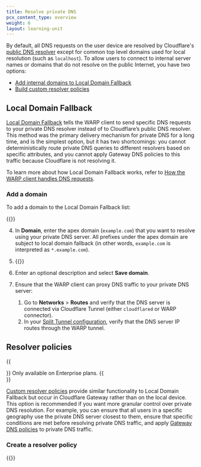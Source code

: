```yaml
---
title: Resolve private DNS
pcx_content_type: overview
weight: 6
layout: learning-unit
---
```


By default, all DNS requests on the user device are resolved by Cloudflare's [public DNS resolver](/1.1.1.1/) except for common top level domains used for local resolution (such as `localhost`). To allow users to connect to internal server names or domains that do not resolve on the public Internet, you have two options:

- [Add internal domains to Local Domain Fallback](#local-domain-fallback)
- [Build custom resolver policies](#resolver-policies)

## Local Domain Fallback

[Local Domain Fallback]() tells the WARP client to send specific DNS requests to your private DNS resolver instead of to Cloudflare’s public DNS resolver. This method was the primary delivery mechanism for private DNS for a long time, and is the simplest option, but it has two shortcomings: you cannot deterministically route private DNS queries to different resolvers based on specific attributes, and you cannot apply Gateway DNS policies to this traffic because Cloudflare is not resolving it.

To learn more about how Local Domain Fallback works, refer to [How the WARP client handles DNS requests](/cloudflare-one/connections/connect-devices/warp/configure-warp/route-traffic/#how-the-warp-client-handles-dns-requests).

### Add a domain

To add a domain to the Local Domain Fallback list:

{{<render file="warp/_view-local-domains.md" productFolder="cloudflare-one">}}

4. In **Domain**, enter the apex domain (`example.com`) that you want to resolve using your private DNS server. All prefixes under the apex domain are subject to local domain fallback (in other words, `example.com` is interpreted as `*.example.com`).

5. {{<render file="warp/_add-local-domain-ip.md" productFolder="cloudflare-one">}}

6. Enter an optional description and select **Save domain**.

7. Ensure that the WARP client can proxy DNS traffic to your private DNS server:
    1. Go to **Networks** > **Routes** and verify that the DNS server is connected via Cloudflare Tunnel (either `cloudflared` or WARP connector).
    2. In your [Split Tunnel configuration](/learning-paths/replace-vpn/configure-device-agent/split-tunnel-settings/), verify that the DNS server IP routes through the WARP tunnel.

## Resolver policies

{{<Aside type="note">}}
Only available on Enterprise plans.
{{</Aside>}}

[Custom resolver policies](/cloudflare-one/policies/gateway/resolver-policies/) provide similar functionality to Local Domain Fallback but occur in Cloudflare Gateway rather than on the local device. This option is recommended if you want more granular control over private DNS resolution. For example, you can ensure that all users in a specific geography use the private DNS server closest to them, ensure that specific conditions are met before resolving private DNS traffic, and apply [Gateway DNS policies](/cloudflare-one/policies/gateway/dns-policies/) to private DNS traffic.

### Create a resolver policy

{{<render file="gateway/_create-resolver-policy.md" productFolder="cloudflare-one">}}
